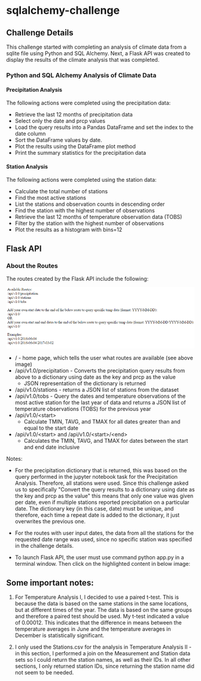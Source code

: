 #  sqlalchemy-challenge

## Challenge Details

This challenge started with completing an analysis of climate data from a sqlite file using Python and SQL Alchemy. Next, a Flask API was created to display the results of the climate analysis that was completed.

### Python and SQL Alchemy Analysis of Climate Data

#### Precipitation Analysis

The following actions were completed using the precipitation data:

* Retrieve the last 12 months of precipitation data
* Select only the date and prcp values
* Load the query results into a Pandas DataFrame and set the index to the date column
* Sort the DataFrame values by date.
* Plot the results using the DataFrame plot method
* Print the summary statistics for the precipitation data

#### Station Analysis

The following actions were completed using the station data:

* Calculate the total number of stations
* Find the most active stations
* List the stations and observation counts in descending order
* Find the station with the highest number of observations
* Retrieve the last 12 months of temperature observation data (TOBS)
* Filter by the station with the highest number of observations
* Plot the results as a histogram with bins=12

## Flask API

### About the Routes

The routes created by the Flask API include the following:

![Flask Home Page](Images/Home_page.PNG)

* / - home page, which tells the user what routes are available (see above image)
* /api/v1.0/precipitation - Converts the precipitation query results from above to a dictionary using date as the key and prcp as the value
    * JSON representation of the dictionary is returned
* /api/v1.0/stations - returns a JSON list of stations from the dataset
* /api/v1.0/tobs - Query the dates and temperature observations of the most active station for the last year of data and returns a JSON list of temperature observations (TOBS) for the previous year
* /api/v1.0/\<start> 
    * Calculate TMIN, TAVG, and TMAX for all dates greater than and equal to the start date
* /api/v1.0/\<start> and /api/v1.0/\<start>/\<end> 
    * Calculates the TMIN, TAVG, and TMAX for dates between the start and end date inclusive
  
Notes:
* For the precipitation dictionary that is returned, this was based on the query performed in the jupyter notebook task for the Precipitation Analysis. Therefore, all stations were used. Since this challenge asked us to specifically "Convert the query results to a dictionary using date as the key and prcp as the value" this means that only one value was given per date, even if multiple stations reported precipitation on a particular date. The dictionary key (in this case, date) must be unique, and therefore, each time a repeat date is added to the dictionary, it just overwrites the previous one.

* For the routes with user input dates, the data from all the stations for the requested date range was used, since no specific station was specified in the challenge details.

* To launch Flask API, the user must use command python app.py in a terminal window. Then click on the highlighted content in below image:


## Some important notes:

1. For Temperature Analysis I, I decided to use a paired t-test. This is because the data is based on the same stations in the same locations, but at different times of the year. The data is based on the same groups and therefore a paired test should be used. My t-test indicated a value of 0.00012. This indicates that the difference in means between the temperature averages in June and the temperature averages in December is statistically significant.

2. I only used the Stations.csv for the analysis in Temperature Analysis II - in this section, I performed a join on the Measurement and Station data sets so I could return the station names, as well as their IDs. In all other sections, I only returned station IDs, since returning the station name did not seem to be needed.
